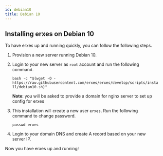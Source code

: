 ```yaml
---
id: debian10
title: Debian 10
---
```


## Installing erxes on Debian 10

To have erxes up and running quickly, you can follow the following steps.

1. Provision a new server running Debian 10.

2. Login to your new server as `root` account and run the following command.

   `bash -c "$(wget -O - https://raw.githubusercontent.com/erxes/erxes/develop/scripts/install/debian10.sh)"`

   **Note**: you will be asked to provide a domain for nginx server to set up config for erxes

3. This installation will create a new user `erxes`. Run the following command to change password.

   `passwd erxes`

4. Login to your domain DNS and create A record based on your new server IP.

Now you have erxes up and running!
